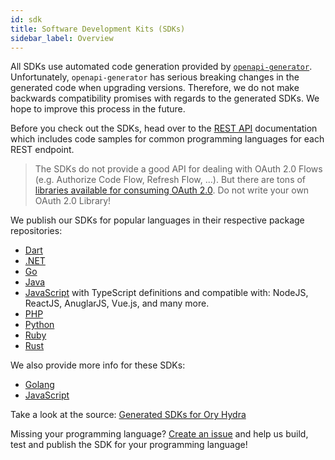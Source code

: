 ```yaml
---
id: sdk
title: Software Development Kits (SDKs)
sidebar_label: Overview
---
```


All SDKs use automated code generation provided by
[`openapi-generator`](https://github.com/OpenAPITools/openapi-generator).
Unfortunately, `openapi-generator` has serious breaking changes in the generated
code when upgrading versions. Therefore, we do not make backwards compatibility
promises with regards to the generated SDKs. We hope to improve this process in
the future.

Before you check out the SDKs, head over to the [REST API](reference/api.mdx)
documentation which includes code samples for common programming languages for
each REST endpoint.

> The SDKs do not provide a good API for dealing with OAuth 2.0 Flows (e.g.
> Authorize Code Flow, Refresh Flow, ...). But there are tons of
> [libraries available for consuming OAuth 2.0](https://oauth.net/code/). Do not
> write your own OAuth 2.0 Library!

We publish our SDKs for popular languages in their respective package
repositories:

- [Dart](https://pub.dev/packages/ory_hydra_client)
- [.NET](https://www.nuget.org/packages/Ory.Hydra.Client/)
- [Go](https://github.com/ory/hydra-client-go)
- [Java](https://search.maven.org/artifact/sh.ory.hydra/hydra-client)
- [JavaScript](https://www.npmjs.com/package/@ory/hydra-client) with TypeScript
  definitions and compatible with: NodeJS, ReactJS, AnuglarJS, Vue.js, and many
  more.
- [PHP](https://packagist.org/packages/ory/hydra-client)
- [Python](https://pypi.org/project/ory-hydra-client/)
- [Ruby](https://rubygems.org/gems/ory-hydra-client)
- [Rust](https://crates.io/crates/ory-hydra-client)

We also provide more info for these SDKs:

- [Golang](sdk/go)
- [JavaScript](sdk/js)

Take a look at the source: [Generated SDKs for Ory Hydra](https://github.com/ory/sdk/tree/master/clients/hydra/)

Missing your programming language?
[Create an issue](https://github.com/ory/hydra/issues) and help us build, test
and publish the SDK for your programming language!
